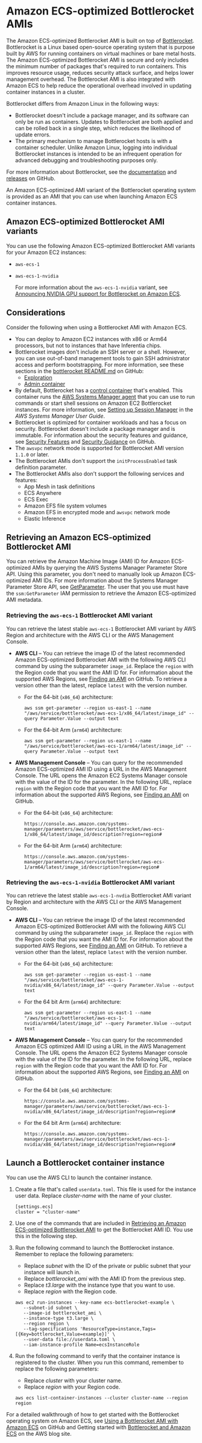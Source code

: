 # Amazon ECS\-optimized Bottlerocket AMIs<a name="ecs-bottlerocket"></a>

The Amazon ECS\-optimized Bottlerocket AMI is built on top of [Bottlerocket](http://aws.amazon.com/bottlerocket/)\. Bottlerocket is a Linux based open\-source operating system that is purpose built by AWS for running containers on virtual machines or bare metal hosts\. The Amazon ECS\-optimized Bottlerocket AMI is secure and only includes the minimum number of packages that's required to run containers\. This improves resource usage, reduces security attack surface, and helps lower management overhead\. The Bottlerocket AMI is also integrated with Amazon ECS to help reduce the operational overhead involved in updating container instances in a cluster\. 

Bottlerocket differs from Amazon Linux in the following ways:
+ Bottlerocket doesn't include a package manager, and its software can only be run as containers\. Updates to Bottlerocket are both applied and can be rolled back in a single step, which reduces the likelihood of update errors\.
+ The primary mechanism to manage Bottlerocket hosts is with a container scheduler\. Unlike Amazon Linux, logging into individual Bottlerocket instances is intended to be an infrequent operation for advanced debugging and troubleshooting purposes only\.

For more information about Bottlerocket, see the [documentation](https://github.com/bottlerocket-os/bottlerocket/blob/develop/README.md) and [releases](https://github.com/bottlerocket-os/bottlerocket/releases) on GitHub\.

An Amazon ECS\-optimized AMI variant of the Bottlerocket operating system is provided as an AMI that you can use when launching Amazon ECS container instances\. 

## Amazon ECS\-optimized Bottlerocket AMI variants<a name="ecs-bottlerocket-variants"></a>

You can use the following Amazon ECS\-optimized Bottlerocket AMI variants for your Amazon EC2 instances:
+ `aws-ecs-1`
+ `aws-ecs-1-nvidia`

  For more information about the `aws-ecs-1-nvidia` variant, see [Announcing NVIDIA GPU support for Bottlerocket on Amazon ECS](https://aws.amazon.com/blogs/containers/announcing-nvidia-gpu-support-for-bottlerocket-on-amazon-ecs/)\.

## Considerations<a name="ecs-bottlerocket-considerations"></a>

Consider the following when using a Bottlerocket AMI with Amazon ECS\.
+ You can deploy to Amazon EC2 instances with x86 or Arm64 processors, but not to instances that have Inferentia chips\.
+ Bottlerocket images don't include an SSH server or a shell\. However, you can use out\-of\-band management tools to gain SSH administrator access and perform bootstrapping\. For more information, see these sections in the [bottlerocket README\.md](https://github.com/bottlerocket-os/bottlerocket) on GitHub:
  + [Exploration](https://github.com/bottlerocket-os/bottlerocket#exploration)
  + [Admin container](https://github.com/bottlerocket-os/bottlerocket#admin-container)
+ By default, Bottlerocket has a [control container](https://github.com/bottlerocket-os/bottlerocket-control-container) that's enabled\. This container runs the [AWS Systems Manager agent](https://github.com/aws/amazon-ssm-agent) that you can use to run commands or start shell sessions on Amazon EC2 Bottlerocket instances\. For more information, see [Setting up Session Manager](https://docs.aws.amazon.com/systems-manager/latest/userguide/session-manager-getting-started.html) in the *AWS Systems Manager User Guide*\.
+ Bottlerocket is optimized for container workloads and has a focus on security\. Bottlerocket doesn't include a package manager and is immutable\. For information about the security features and guidance, see [Security Features](https://github.com/bottlerocket-os/bottlerocket/blob/develop/SECURITY_FEATURES.md) and [Security Guidance](https://github.com/bottlerocket-os/bottlerocket/blob/develop/SECURITY_GUIDANCE.md) on GitHub\.
+ The `awsvpc` network mode is supported for Bottlerocket AMI version `1.1.0` or later\.
+ The Bottlerocket AMIs don't support the `initProcessEnabled` task definition parameter\.
+ The Bottlerocket AMIs also don't support the following services and features:
  + App Mesh in task definitions
  + ECS Anywhere
  + ECS Exec
  + Amazon EFS file system volumes
  + Amazon EFS in encrypted mode and `awsvpc` network mode
  + Elastic Inference

## Retrieving an Amazon ECS\-optimized Bottlerocket AMI<a name="ecs-bottlerocket-retrieve-ami"></a>

You can retrieve the Amazon Machine Image \(AMI\) ID for Amazon ECS\-optimized AMIs by querying the AWS Systems Manager Parameter Store API\. Using this parameter, you don't need to manually look up Amazon ECS\-optimized AMI IDs\. For more information about the Systems Manager Parameter Store API, see [GetParameter](https://docs.aws.amazon.com/systems-manager/latest/APIReference/API_GetParameter.html)\. The user that you use must have the `ssm:GetParameter` IAM permission to retrieve the Amazon ECS\-optimized AMI metadata\.

### Retrieving the `aws-ecs-1` Bottlerocket AMI variant<a name="ecs-bottlerocket-aws-ecs-1-variant"></a>

You can retrieve the latest stable `aws-ecs-1` Bottlerocket AMI variant by AWS Region and architecture with the AWS CLI or the AWS Management Console\. 
+ **AWS CLI** – You can retrieve the image ID of the latest recommended Amazon ECS\-optimized Bottlerocket AMI with the following AWS CLI command by using the subparameter `image_id`\. Replace the `region` with the Region code that you want the AMI ID for\. For information about the supported AWS Regions, see [Finding an AMI](https://github.com/bottlerocket-os/bottlerocket/blob/develop/QUICKSTART-ECS.md#finding-an-ami) on GitHub\. To retrieve a version other than the latest, replace `latest` with the version number\.
  + For the 64\-bit \(`x86_64`\) architecture:

    ```
    aws ssm get-parameter --region us-east-1 --name "/aws/service/bottlerocket/aws-ecs-1/x86_64/latest/image_id" --query Parameter.Value --output text
    ```
  + For the 64\-bit Arm \(`arm64`\) architecture:

    ```
    aws ssm get-parameter --region us-east-1 --name "/aws/service/bottlerocket/aws-ecs-1/arm64/latest/image_id" --query Parameter.Value --output text
    ```
+ **AWS Management Console** – You can query for the recommended Amazon ECS\-optimized AMI ID using a URL in the AWS Management Console\. The URL opens the Amazon EC2 Systems Manager console with the value of the ID for the parameter\. In the following URL, replace `region` with the Region code that you want the AMI ID for\. For information about the supported AWS Regions, see [Finding an AMI](https://github.com/bottlerocket-os/bottlerocket/blob/develop/QUICKSTART-ECS.md#finding-an-ami) on GitHub\.
  + For the 64\-bit \(`x86_64`\) architecture:

    ```
    https://console.aws.amazon.com/systems-manager/parameters/aws/service/bottlerocket/aws-ecs-1/x86_64/latest/image_id/description?region=region#
    ```
  + For the 64\-bit Arm \(`arm64`\) architecture:

    ```
    https://console.aws.amazon.com/systems-manager/parameters/aws/service/bottlerocket/aws-ecs-1/arm64/latest/image_id/description?region=region#
    ```

### Retrieving the `aws-ecs-1-nvidia` Bottlerocket AMI variant<a name="ecs-bottlerocket-aws-ecs-1-nvidia-variants"></a>

You can retrieve the latest stable `aws-ecs-1-nvdia` Bottlerocket AMI variant by Region and architecture with the AWS CLI or the AWS Management Console\. 
+ **AWS CLI** – You can retrieve the image ID of the latest recommended Amazon ECS\-optimized Bottlerocket AMI with the following AWS CLI command by using the subparameter `image_id`\. Replace the `region` with the Region code that you want the AMI ID for\. For information about the supported AWS Regions, see [Finding an AMI](https://github.com/bottlerocket-os/bottlerocket/blob/develop/QUICKSTART-ECS.md#finding-an-ami) on GitHub\. To retrieve a version other than the latest, replace `latest` with the version number\.
  + For the 64\-bit \(`x86_64`\) architecture:

    ```
    aws ssm get-parameter --region us-east-1 --name "/aws/service/bottlerocket/aws-ecs-1-nvidia/x86_64/latest/image_id" --query Parameter.Value --output text
    ```
  + For the 64 bit Arm \(`arm64`\) architecture:

    ```
    aws ssm get-parameter --region us-east-1 --name "/aws/service/bottlerocket/aws-ecs-1-nvidia/arm64/latest/image_id" --query Parameter.Value --output text
    ```
+ **AWS Management Console** – You can query for the recommended Amazon ECS optimized AMI ID using a URL in the AWS Management Console\. The URL opens the Amazon EC2 Systems Manager console with the value of the ID for the parameter\. In the following URL, replace `region` with the Region code that you want the AMI ID for\. For information about the supported AWS Regions, see [Finding an AMI](https://github.com/bottlerocket-os/bottlerocket/blob/develop/QUICKSTART-ECS.md#finding-an-ami) on GitHub\.
  + For the 64 bit \(`x86_64`\) architecture:

    ```
    https://console.aws.amazon.com/systems-manager/parameters/aws/service/bottlerocket/aws-ecs-1-nvidia/x86_64/latest/image_id/description?region=region#
    ```
  + For the 64 bit Arm \(`arm64`\) architecture:

    ```
    https://console.aws.amazon.com/systems-manager/parameters/aws/service/bottlerocket/aws-ecs-1-nvidia/x86_64/latest/image_id/description?region=region#
    ```

## Launch a Bottlerocket container instance<a name="bottlerocket-launch"></a>

You can use the AWS CLI to launch the container instance\.

1. Create a file that's called `userdata.toml`\. This file is used for the instance user data\. Replace *cluster\-name* with the name of your cluster\.

   ```
   [settings.ecs]
   cluster = "cluster-name"
   ```

1. Use one of the commands that are included in [Retrieving an Amazon ECS\-optimized Bottlerocket AMI](#ecs-bottlerocket-retrieve-ami) to get the Bottlerocket AMI ID\. You use this in the following step\.

1. Run the following command to launch the Bottlerocket instance\. Remember to replace the following parameters:
   + Replace *subnet* with the ID of the private or public subnet that your instance will launch in\.
   + Replace *bottlerocket\_ami* with the AMI ID from the previous step\.
   + Replace *t3\.large* with the instance type that you want to use\.
   + Replace *region* with the Region code\.

   ```
   aws ec2 run-instances --key-name ecs-bottlerocket-example \
      --subnet-id subnet \
      --image-id bottlerocket_ami \
      --instance-type t3.large \
      --region region \
      --tag-specifications 'ResourceType=instance,Tags=[{Key=bottlerocket,Value=example}]' \
      --user-data file://userdata.toml \
      --iam-instance-profile Name=ecsInstanceRole
   ```

1. Run the following command to verify that the container instance is registered to the cluster\. When you run this command, remember to replace the following parameters:
   + Replace *cluster* with your cluster name\.
   + Replace *region* with your Region code\.

   ```
   aws ecs list-container-instances --cluster cluster-name --region region
   ```

For a detailed walkthrough of how to get started with the Bottlerocket operating system on Amazon ECS, see [Using a Bottlerocket AMI with Amazon ECS](https://github.com/bottlerocket-os/bottlerocket/blob/develop/QUICKSTART-ECS.md) on GitHub and Getting started with [Bottlerocket and Amazon ECS](https://aws.amazon.com/blogs/containers/getting-started-with-bottlerocket-and-amazon-ecs/) on the AWS blog site\.